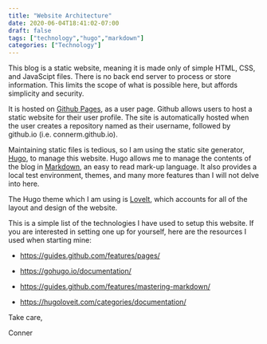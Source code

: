 ```yaml
---
title: "Website Architecture"
date: 2020-06-04T18:41:02-07:00
draft: false
tags: ["technology","hugo","markdown"]
categories: ["Technology"]
---
```

This blog is a static website, meaning it is made only of simple HTML,
CSS, and JavaScipt files. There is no back end server to process or
store information. This limits the scope of what is possible here, but
affords simplicity and security.

It is hosted on [Github Pages](https://pages.github.com/), as a user
page. Github allows users to host a static website for their user
profile. The site is automatically hosted when the user creates a
repository named as their username, followed by github.io (i.e.
connerm.github.io).

Maintaining static files is tedious, so I am using the static site
generator, [Hugo](https://gohugo.io/), to manage this website. Hugo
allows me to manage the contents of the blog in
[Markdown](https://daringfireball.net/projects/markdown/syntax), an easy
to read mark-up language. It also provides a local test environment,
themes, and many more features than I will not delve into here.

The Hugo theme which I am using is [LoveIt](https://hugoloveit.com/),
which accounts for all of the layout and design of the website.

This is a simple list of the technologies I have used to setup this
website. If you are interested in setting one up for yourself, here are
the resources I used when starting mine:

-   <https://guides.github.com/features/pages/>

-   <https://gohugo.io/documentation/>

-   <https://guides.github.com/features/mastering-markdown/>

-   <https://hugoloveit.com/categories/documentation/>

Take care,

Conner

